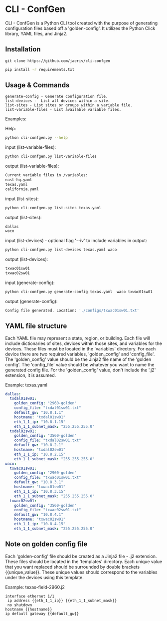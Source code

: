 # CLI - ConfGen

CLI - ConfGen is a Python CLI tool created with the purpose of generating configuration files based off a 'golden-config'. It utilizes the Python Click library, YAML files, and Jinja2.

## Installation

    git clone https://github.com/jaeriv/cli-confgen

```bash
pip install -r requirements.txt
```

## Usage & Commands

```
generate-config - Generate configuration file.
list-devices -  List all devices within a site.
list-sites - List sites or groups within a variable file.
list-variable-files - List available variable files.
```
Examples:

Help:
```bash
python cli-confgen.py --help
```

input (list-variable-files):
```bash
python cli-confgen.py list-variable-files
```
output (list-variable-files):
```bash
Current variable files in /variables:
east-hq.yaml
texas.yaml
california.yaml
```
input (list-sites):
```bash
python cli-confgen.py list-sites texas.yaml
```
output (list-sites):
```bash
dallas
waco
```
input (list-devices) - optional flag '--iv' to include variables in output:
```bash
python cli-confgen.py list-devices texas.yaml waco
```
output (list-devices):
```bash
txwac01sw01
txwac02sw01
```
input (generate-config):
```bash
python cli-confgen.py generate-config texas.yaml  waco txwac01sw01
```
output (generate-config):
```bash
Config file generated. Location: './configs/txwac01sw01.txt'
```

## YAML file structure
Each YAML file may represent a state, region, or building. 
Each file will include dictionaries of sites, devices within those sites, and variables for the devices. These files must be located in the 'variables' directory. For each device there are two required variables, 'golden_config' and 'config_file'. The 'golden_config' value should be the Jinja2 file name of the 'golden config'. The 'config_file' value should be whatever you want to name the generated config file. For the 'golden_config' value, don't include the '.j2' extension, it is assumed.

Example: texas.yaml
```yaml
dallas:
  txdal01sw01:
    golden_config: "2960-golden"
    config_file: "txdal01sw01.txt"
    default_gw: "10.8.1.1"
    hostname: "txdal01sw01"
    eth_1_1_ip: "10.8.1.15"
    eth_1_1_subnet_mask: "255.255.255.0"
  txdal02sw01:
    golden_config: "3560-golden"
    config_file: "txdal02sw01.txt"
    default_gw: "10.8.2.1"
    hostname: "txdal02sw01"
    eth_1_1_ip: "10.8.2.15"
    eth_1_1_subnet_mask: "255.255.255.0"
waco:
  txwac01sw01:
    golden_config: "2960-golden"
    config_file: "txwac01sw01.txt"
    default_gw: "10.8.3.1"
    hostname: "txwac01sw01"
    eth_1_1_ip: "10.8.3.15"
    eth_1_1_subnet_mask: "255.255.255.0"
  txwac02sw01:
    golden_config: "3560-golden"
    config_file: "txwac02sw01.txt"
    default_gw: "10.8.4.1"
    hostname: "txwac02sw01"
    eth_1_1_ip: "10.8.4.15"
    eth_1_1_subnet_mask: "255.255.255.0"
```

## Note on golden config file
Each 'golden-config' file should be created as a Jinja2 file - .j2 extension. These files should be located in the 'templates' directory. Each unique value that you want replaced should be surrounded by double brackets {{unique_value}}. These unique values should correspond to the variables under the devices using this template. 

Example: texas-field-2960.j2
```
interface ethernet 1/1
 ip address {{eth_1_1_ip}} {{eth_1_1_subnet_mask}}
 no shutdown
hostname {{hostname}}
ip default gateway {{default_gw}}
```

